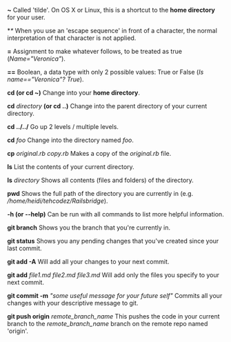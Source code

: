 **~**  Called 'tilde'. On OS X or Linux, this is a shortcut to the **home directory** for your user.

**\**  When you use an 'escape sequence' in front of a character, the normal interpretation of that character is not applied.

**=**  Assignment to make whatever follows, to be treated as true (_Name="Veronica"_).

**==**  Boolean, a data type with only 2 possible values: True or False (_Is name=="Veronica"? True_).

**cd (or cd ~)**  Change into your **home directory**.

**cd** _directory_ **(or cd ..)**  Change into the parent directory of your current directory.

**cd ../../**  Go up 2 levels / multiple levels.

**cd** _foo_  Change into the directory named _foo_.

**cp** _original.rb copy.rb_  Makes a copy of the _original.rb_ file.

**ls**  List the contents of your current directory.

**ls** _directory_  Shows all contents (files and folders) of the directory.

**pwd**  Shows the full path of the directory you are currently in (e.g. _/home/heidi/tehcodez/Railsbridge_).

**-h (or --help)**  Can be run with all commands to list more helpful information.

**git branch**  Shows you the branch that you're currently in.

**git status**  Shows you any pending changes that you've created since your last commit.

**git add -A**  Will add all your changes to your next commit.

**git add** _file1.md file2.md file3.md_  Will add only the files you specify to your next commit.

**git commit -m** _"some useful message for your future self"_  Commits all your changes with your descriptive message to git.

**git push origin** <i>remote\_branch\_name</i>  This pushes the code in your current branch to the <i>remote\_branch\_name</i> branch on the remote repo named 'origin'.
